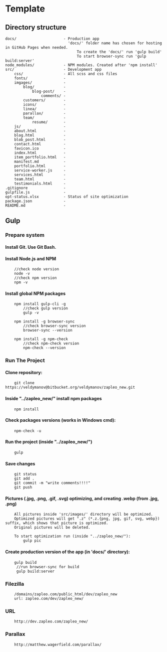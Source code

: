 # Template

## Directory structure

```
docs/                     - Production app
                            'docs/' folder name has chosen for hosting in GitHub Pages when needed.
                                To create the 'docs/' run 'gulp build'
                                To start browser-sync run 'gulp build:server'                          
node_modules/             - NPM modules. Created after 'npm install'
src/                      - Development app
    css/                  - All scss and css files
    fonts/                - 
    imgages/              - 
        blog/             - 
            blog-post/    - 
                comments/ -
        customers/        - 
        icons/            - 
        linea/            -
        parallax/         -
        team/             - 
            resume/       - 
    js/                   - 
    about.html            - 
    blog.html             - 
    blob_post.html        - 
    contact.html          - 
    favicon.ico           -    
    index.html            -
    item_portfolio.html   - 
    manifest.md           -
    portfolio.html        - 
    service-worker.js     - 
    services.html         - 
    team.html             - 
    testimonials.html     - 
.gitignore                - 
gulpfile.js               -
opt-status.xlsx           - Status of site optimization 
package.json              - 
README.md                 - 
```

## Gulp
###  Prepare system
#### Install Git. Use Git Bash.
#### Install Node.js and NPM
```
    //check node version
    node -v
    //check npm version
    npm -v 
```
#### Install global NPM packages 
```
    npm install gulp-cli -g
        //check gulp version
        gulp -v
    
	npm install -g browser-sync	
        //check browser-sync version
        browser-sync --version 
	
    npm install -g npm-check
        //check npm-check version
        npm-check --version	 
```

### Run The Project
#### Clone repository:
```
    git clone https://veldymanov@bitbucket.org/veldymanov/zapleo_new.git
```
#### Inside "../zapleo_new/" install npm packages
````
    npm install
````
#### Check packages versions (works in Windows cmd):
```
    npm-check -u
```
#### Run the project (inside "../zapleo_new/")
````
    gulp
````
#### Save changes
````
    git status
    git add .
    git commit -m "write comments!!!!"
    git push
````
#### Pictures (.jpg, .png, .gif, .svg) optimizing, and creating .webp (from .jpg, .png)
````
    All pictures inside 'src/images/' directory will be optimized.
    Optimized pictures will get ".z" (*.z.{png, jpg, gif, svg, webp}) suffix, which shows that picture is optimized.
    Original pictures will be deleted. 

    To start optimization run (inside "../zapleo_new/"):
        gulp pic
````
#### Create production version of the app (in 'docs/' directory):
````
    gulp build
     //run browser-sync for build
     gulp build:server
````

### Filezilla
````
	/domains/zapleo.com/public_html/dev/zapleo_new
    url: zapleo.com/dev/zapleo_new/
````

### URL
````
    http://dev.zapleo.com/zapleo_new/
````
### Parallax
````
    http://matthew.wagerfield.com/parallax/
````